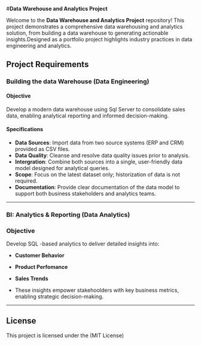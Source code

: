 #**Data Warehouse and Analytics Project**

Welcome to the **Data Warehouse and Analytics Project** repository!
This project demonstrates a comprehensive data warehousing and analytics solution, from building a data warehouse to generating actionable insights.Designed as a portfolio project highlights industry practices in data engineering and analytics.

## Project Requirements

### Building the data Warehouse (Data Engineering)

#### Objective
Develop a modern data warehouse using Sql Server to consolidate sales data, enabling analytical reporting and informed decision-making.

#### Specifications
- **Data Sources**: Import data from two source systems (ERP and CRM) provided as CSV files.
- **Data Quality**: Cleanse and resolve data quality issues prior to analysis.
- **Intergration**: Combine both sources into a single, user-friendly data model designed for analytical queries.
- **Scope**: Focus on the latest dataset only; historization of data is not required.
- **Documentation**: Provide clear documentation of the data model to support both business stakeholders and analytics teams.  



---

### BI: Analytics & Reporting (Data Analytics)

### Objective
Develop SQL -based analytics to deliver detailed insights into:
- **Customer Behavior**
- **Product Perfomance**
- **Sales Trends**

- These insights empower stakehoolders with key business metrics, enabling strategic decision-making.

---

## License

This project is licensed under the (MIT License)
